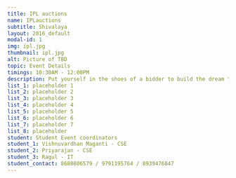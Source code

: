 ```yaml
---
title: IPL auctions
name: IPLauctions
subtitle: Shivalaya
layout: 2016_default
modal-id: 1
img: ipl.jpg
thumbnail: ipl.jpg
alt: Picture of TBD
topic: Event Details
timings: 10:30AM - 12:00PM
description: Put yourself in the shoes of a bidder to build the dream team that you always wanted in these racy hours of nerves, strategy, game theory and gut.If you love cricket,if you have followed IPL and if you can mix common sense with passion into your bidding strategy, this event is a must for you                                                                                  
list_1: placeholder 1             
list_2: placeholder 2                                                                
list_3: placeholder 3                                                                        
list_4: placeholder 4                                                                                
list_5: placeholder 5                                                                                                                  
list_6: placeholder 6                                              
list_7: placeholder 7                                                             
list_8: placeholder                                      
student: Student Event coordinators
student_1: Vishnuvardhan Maganti - CSE
student_2: Priyarajan - CSE
student_3: Ragul - IT          
student_contact: 8680806579 / 9791195764 / 8939476847
---
```


